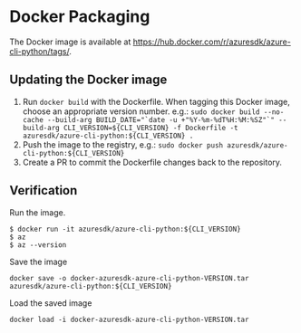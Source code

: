 Docker Packaging
================

The Docker image is available at https://hub.docker.com/r/azuresdk/azure-cli-python/tags/.

Updating the Docker image
-------------------------
1. Run `docker build` with the Dockerfile.
    When tagging this Docker image, choose an appropriate version number.
      e.g.: ``sudo docker build --no-cache --build-arg BUILD_DATE="`date -u +"%Y-%m-%dT%H:%M:%SZ"`" --build-arg CLI_VERSION=${CLI_VERSION} -f Dockerfile -t azuresdk/azure-cli-python:${CLI_VERSION} .``
2. Push the image to the registry,
      e.g.: `sudo docker push azuresdk/azure-cli-python:${CLI_VERSION}`
3. Create a PR to commit the Dockerfile changes back to the repository.


Verification
------------

Run the image.

```
$ docker run -it azuresdk/azure-cli-python:${CLI_VERSION}
$ az
$ az --version
```

Save the image
```
docker save -o docker-azuresdk-azure-cli-python-VERSION.tar azuresdk/azure-cli-python:${CLI_VERSION}
```

Load the saved image
```
docker load -i docker-azuresdk-azure-cli-python-VERSION.tar
```
